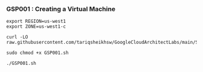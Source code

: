 ### GSP001 : Creating a Virtual Machine 

```
export REGION=us-west1
export ZONE=us-west1-c
```

```
curl -LO raw.githubusercontent.com/tariqsheikhsw/GoogleCloudArchitectLabs/main/Solutions/GSP001.sh

sudo chmod +x GSP001.sh

./GSP001.sh
```
